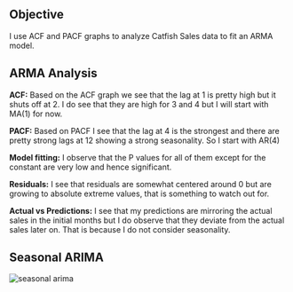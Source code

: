 ## Objective
I use ACF and PACF graphs to analyze Catfish Sales data to fit an ARMA model.

## ARMA Analysis
**ACF:** Based on the ACF graph we see that the lag at 1 is pretty high but it shuts off at 2. I do see that they are high for 3 and 4 but I will start with MA(1) for now.

**PACF:** Based on PACF I see that the lag at 4 is the strongest and there are pretty strong lags at 12 showing a strong seasonality. So I start with AR(4)

**Model fitting:** I observe that the P values for all of them except for the constant are very low and hence significant. 

**Residuals:** I see that residuals are somewhat centered around 0 but are growing to absolute extreme values, that is something to watch out for.

**Actual vs Predictions:** I see that my predictions are mirroring the actual sales in the initial months but I do observe that they deviate from the actual sales later on. That is because I do not consider seasonality.

## Seasonal ARIMA

![seasonal arima](https://github.com/user-attachments/assets/6bfdef99-289e-43bc-bcca-bbdc29bf0eb9)

